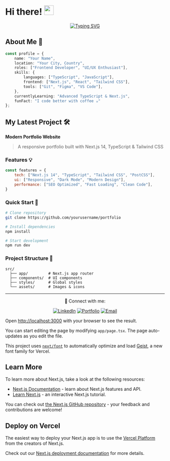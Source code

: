 # Hi there! <img src="https://media.giphy.com/media/hvRJCLFzcasrR4ia7z/giphy.gif" width="30px"/>

<div align="center">
  <a href="https://git.io/typing-svg"><img src="https://readme-typing-svg.herokuapp.com?font=Fira+Code&pause=1000&color=F75C7E&center=true&vCenter=true&width=435&lines=Frontend+Developer;Next.js+%7C+React+%7C+TypeScript;Always+learning+new+things" alt="Typing SVG" /></a>
</div>

## About Me 🚀
```typescript
const profile = {
    name: "Your Name",
    location: "Your City, Country",
    roles: ["Frontend Developer", "UI/UX Enthusiast"],
    skills: {
        languages: ["TypeScript", "JavaScript"],
        frontend: ["Next.js", "React", "Tailwind CSS"],
        tools: ["Git", "Figma", "VS Code"],
    },
    currentlyLearning: "Advanced TypeScript & Next.js",
    funFact: "I code better with coffee ☕"
};
```

## My Latest Project 🛠️
**Modern Portfolio Website**
> A responsive portfolio built with Next.js 14, TypeScript & Tailwind CSS

### Features 💡
```javascript
const features = {
    tech: ["Next.js 14", "TypeScript", "Tailwind CSS", "PostCSS"],
    ui: ["Responsive", "Dark Mode", "Modern Design"],
    performance: ["SEO Optimized", "Fast Loading", "Clean Code"],
}
```

### Quick Start 🌟
```bash
# Clone repository
git clone https://github.com/yourusername/portfolio

# Install dependencies
npm install

# Start development
npm run dev
```

### Project Structure 📂
```
src/
  ├── app/         # Next.js app router
  ├── components/  # UI components
  ├── styles/      # Global styles
  └── assets/      # Images & icons
```

---
<div align="center">
  

  
  🔗 Connect with me:
  
  [![LinkedIn](https://img.shields.io/badge/LinkedIn-blue?style=for-the-badge&logo=linkedin)](https://linkedin.com/in/yourusername)
  [![Portfolio](https://img.shields.io/badge/Portfolio-black?style=for-the-badge&logo=web)](https://yourwebsite.com)
  [![Email](https://img.shields.io/badge/Email-red?style=for-the-badge&logo=gmail)](mailto:your.email@example.com)
</div>

Open [http://localhost:3000](http://localhost:3000) with your browser to see the result.

You can start editing the page by modifying `app/page.tsx`. The page auto-updates as you edit the file.

This project uses [`next/font`](https://nextjs.org/docs/app/building-your-application/optimizing/fonts) to automatically optimize and load [Geist](https://vercel.com/font), a new font family for Vercel.

## Learn More

To learn more about Next.js, take a look at the following resources:

- [Next.js Documentation](https://nextjs.org/docs) - learn about Next.js features and API.
- [Learn Next.js](https://nextjs.org/learn) - an interactive Next.js tutorial.

You can check out [the Next.js GitHub repository](https://github.com/vercel/next.js) - your feedback and contributions are welcome!

## Deploy on Vercel

The easiest way to deploy your Next.js app is to use the [Vercel Platform](https://vercel.com/new?utm_medium=default-template&filter=next.js&utm_source=create-next-app&utm_campaign=create-next-app-readme) from the creators of Next.js.

Check out our [Next.js deployment documentation](https://nextjs.org/docs/app/building-your-application/deploying) for more details.
